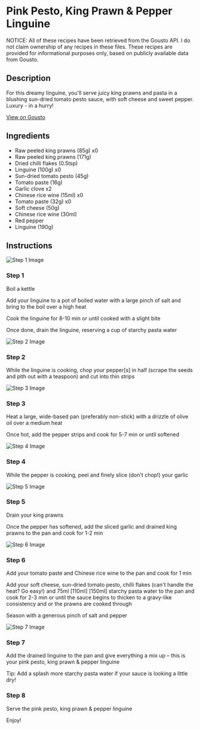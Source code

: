 # Pink Pesto, King Prawn & Pepper Linguine

NOTICE: All of these recipes have been retrieved from the Gousto API. I do not claim ownership of any recipes in these files. These recipes are provided for informational purposes only, based on publicly available data from Gousto.

## Description

For this dreamy linguine, you'll serve juicy king prawns and pasta in a blushing sun-dried tomato pesto sauce, with soft cheese and sweet pepper. Luxury - in a hurry!

[View on Gousto](https://www.gousto.co.uk/recipes/cookbook/pink-pesto-prawn-pepper-linguine)

## Ingredients

- Raw peeled king prawns (85g) x0
- Raw peeled king prawns (171g)
- Dried chilli flakes (0.5tsp)
- Linguine (100g) x0
- Sun-dried tomato pesto (45g)
- Tomato paste (16g)
- Garlic clove x2
- Chinese rice wine (15ml) x0
- Tomato paste (32g) x0
- Soft cheese (50g)
- Chinese rice wine (30ml)
- Red pepper
- Linguine (190g)

## Instructions

![Step 1 Image](https://production-media.gousto.co.uk/cms/recipe-step-image/1297.-step-1-x200.jpg)

### Step 1

Boil a kettle

Add your linguine to a pot of boiled water with a large pinch of salt and bring to the boil over a high heat

Cook the linguine for 8-10 min or until cooked with a slight bite

Once done, drain the linguine, reserving a cup of starchy pasta water

![Step 2 Image](https://production-media.gousto.co.uk/cms/recipe-step-image/1297.-step-2-x200.jpg)

### Step 2

While the linguine is cooking, chop your pepper[s] in half (scrape the seeds and pith out with a teaspoon) and cut into thin strips

![Step 3 Image](https://production-media.gousto.co.uk/cms/recipe-step-image/1297.-step-3.ajpg-x200.jpg)

### Step 3

Heat a large, wide-based pan (preferably non-stick) with a drizzle of olive oil over a medium heat

Once hot, add the pepper strips and cook for 5-7 min or until softened

![Step 4 Image](https://production-media.gousto.co.uk/cms/recipe-step-image/1297.-step-4-x200.jpg)

### Step 4

While the pepper is cooking, peel and finely slice (don't chop!) your garlic

![Step 5 Image](https://production-media.gousto.co.uk/cms/recipe-step-image/1297.-step-5-x200.jpg)

### Step 5

Drain your king prawns

Once the pepper has softened, add the sliced garlic and drained king prawns to the pan and cook for 1-2 min

![Step 6 Image](https://production-media.gousto.co.uk/cms/recipe-step-image/1297.-step-6-x200.jpg)

### Step 6

Add your tomato paste and Chinese rice wine to the pan and cook for 1 min

Add your soft cheese, sun-dried tomato pesto, chilli flakes (can't handle the heat? Go easy!) and 75ml<span class="text-danger"> <span class="text-purple">[110ml]</span> [150ml]</span> starchy pasta water to the pan and cook for 2-3 min or until the sauce begins to thicken to a gravy-like consistency and or the prawns are cooked through

Season with a generous pinch of salt and pepper

![Step 7 Image](https://production-media.gousto.co.uk/cms/recipe-step-image/1297.-step-7-x200.jpg)

### Step 7

Add the drained linguine to the pan and give everything a mix up – this is your pink pesto, king prawn & pepper linguine

Tip: Add a splash more starchy pasta water if your sauce is looking a little dry!

### Step 8

Serve the pink pesto, king prawn & pepper linguine

Enjoy!

